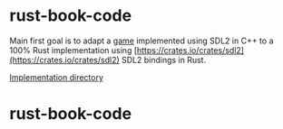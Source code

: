 # rust-book-code

Main first goal is to adapt a [game](https://github.com/fr3ising/fgng) implemented
using SDL2 in C++ to a 100% Rust implementation using [https://crates.io/crates/sdl2](https://crates.io/crates/sdl2)
SDL2 bindings in Rust.

[Implementation directory](./game/)

# rust-book-code
